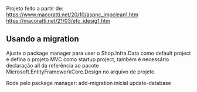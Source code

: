 Projeto feito a partir de: 
https://www.macoratti.net/20/10/aspnc_impclean1.htm
https://macoratti.net/21/03/efc_idesig1.htm

## Usando a migration

Ajuste o package manager para user o Shop.Infra.Data como default project e defina o projeto MVC como startup project, também é necessário declaração <PrivateAssets>all</PrivateAssets> da referência ao pacote Microsoft.EntityFrameworkCore.Design no arquivo de projeto.

Rode pelo package manager:
add-migration inicial
update-database

